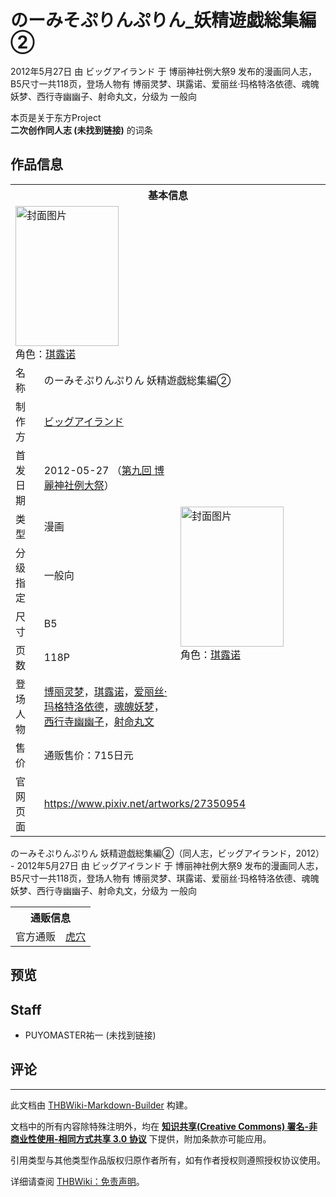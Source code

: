 # のーみそぷりんぷりん_妖精遊戯総集編②

<!-- source html: G:\repos\THBWiki-Markdown-Builder\THBWikiMarkdown\Temp\main\5\5a\ns0%3A%E3%81%AE%E3%83%BC%E3%81%BF%E3%81%9D%E3%81%B7%E3%82%8A%E3%82%93%E3%81%B7%E3%82%8A%E3%82%93_%E5%A6%96%E7%B2%BE%E9%81%8A%E6%88%AF%E7%B7%8F%E9%9B%86%E7%B7%A8%E2%91%A1.html -->

2012年5月27日 由 ビッグアイランド 于 博丽神社例大祭9 发布的漫画同人志，B5尺寸一共118页，登场人物有 博丽灵梦、琪露诺、爱丽丝·玛格特洛依德、魂魄妖梦、西行寺幽幽子、射命丸文，分级为 一般向

本页是关于东方Project  
 **二次创作同人志 (未找到链接)** 的词条
## 作品信息

<table><tbody><tr><th colspan="3">基本信息</th></tr><tr><td class="cover-artwork-mobile" colspan="2"><a href="./文件-のーみそぷりんぷりん_妖精遊戯総集編②封面.jpg.md" class="image" title="封面图片"><img alt="封面图片" src="https://upload.thwiki.cc/thumb/b/b2/%E3%81%AE%E3%83%BC%E3%81%BF%E3%81%9D%E3%81%B7%E3%82%8A%E3%82%93%E3%81%B7%E3%82%8A%E3%82%93_%E5%A6%96%E7%B2%BE%E9%81%8A%E6%88%AF%E7%B7%8F%E9%9B%86%E7%B7%A8%E2%91%A1%E5%B0%81%E9%9D%A2.jpg/165px-%E3%81%AE%E3%83%BC%E3%81%BF%E3%81%9D%E3%81%B7%E3%82%8A%E3%82%93%E3%81%B7%E3%82%8A%E3%82%93_%E5%A6%96%E7%B2%BE%E9%81%8A%E6%88%AF%E7%B7%8F%E9%9B%86%E7%B7%A8%E2%91%A1%E5%B0%81%E9%9D%A2.jpg" decoding="async" loading="lazy" width="165" height="224" srcset="https://upload.thwiki.cc/thumb/b/b2/%E3%81%AE%E3%83%BC%E3%81%BF%E3%81%9D%E3%81%B7%E3%82%8A%E3%82%93%E3%81%B7%E3%82%8A%E3%82%93_%E5%A6%96%E7%B2%BE%E9%81%8A%E6%88%AF%E7%B7%8F%E9%9B%86%E7%B7%A8%E2%91%A1%E5%B0%81%E9%9D%A2.jpg/247px-%E3%81%AE%E3%83%BC%E3%81%BF%E3%81%9D%E3%81%B7%E3%82%8A%E3%82%93%E3%81%B7%E3%82%8A%E3%82%93_%E5%A6%96%E7%B2%BE%E9%81%8A%E6%88%AF%E7%B7%8F%E9%9B%86%E7%B7%A8%E2%91%A1%E5%B0%81%E9%9D%A2.jpg 1.5x, https://upload.thwiki.cc/thumb/b/b2/%E3%81%AE%E3%83%BC%E3%81%BF%E3%81%9D%E3%81%B7%E3%82%8A%E3%82%93%E3%81%B7%E3%82%8A%E3%82%93_%E5%A6%96%E7%B2%BE%E9%81%8A%E6%88%AF%E7%B7%8F%E9%9B%86%E7%B7%A8%E2%91%A1%E5%B0%81%E9%9D%A2.jpg/330px-%E3%81%AE%E3%83%BC%E3%81%BF%E3%81%9D%E3%81%B7%E3%82%8A%E3%82%93%E3%81%B7%E3%82%8A%E3%82%93_%E5%A6%96%E7%B2%BE%E9%81%8A%E6%88%AF%E7%B7%8F%E9%9B%86%E7%B7%A8%E2%91%A1%E5%B0%81%E9%9D%A2.jpg 2x" data-file-width="800" data-file-height="1086"></a><div class="cover-char">角色：<a href="./琪露诺.md" title="琪露诺">琪露诺</a></div></td>
</tr><tr><td class="label">名称</td><td colspan="2"> のーみそぷりんぷりん 妖精遊戯総集編② </td></tr><tr><td class="label">制作方</td><td><a href="./ビッグアイランド.md" title="ビッグアイランド">ビッグアイランド</a></td><td class="cover-artwork" rowspan="8" style="min-width:224px;"><a href="./文件-のーみそぷりんぷりん_妖精遊戯総集編②封面.jpg.md" class="image" title="封面图片"><img alt="封面图片" src="https://upload.thwiki.cc/thumb/b/b2/%E3%81%AE%E3%83%BC%E3%81%BF%E3%81%9D%E3%81%B7%E3%82%8A%E3%82%93%E3%81%B7%E3%82%8A%E3%82%93_%E5%A6%96%E7%B2%BE%E9%81%8A%E6%88%AF%E7%B7%8F%E9%9B%86%E7%B7%A8%E2%91%A1%E5%B0%81%E9%9D%A2.jpg/165px-%E3%81%AE%E3%83%BC%E3%81%BF%E3%81%9D%E3%81%B7%E3%82%8A%E3%82%93%E3%81%B7%E3%82%8A%E3%82%93_%E5%A6%96%E7%B2%BE%E9%81%8A%E6%88%AF%E7%B7%8F%E9%9B%86%E7%B7%A8%E2%91%A1%E5%B0%81%E9%9D%A2.jpg" decoding="async" loading="lazy" width="165" height="224" srcset="https://upload.thwiki.cc/thumb/b/b2/%E3%81%AE%E3%83%BC%E3%81%BF%E3%81%9D%E3%81%B7%E3%82%8A%E3%82%93%E3%81%B7%E3%82%8A%E3%82%93_%E5%A6%96%E7%B2%BE%E9%81%8A%E6%88%AF%E7%B7%8F%E9%9B%86%E7%B7%A8%E2%91%A1%E5%B0%81%E9%9D%A2.jpg/247px-%E3%81%AE%E3%83%BC%E3%81%BF%E3%81%9D%E3%81%B7%E3%82%8A%E3%82%93%E3%81%B7%E3%82%8A%E3%82%93_%E5%A6%96%E7%B2%BE%E9%81%8A%E6%88%AF%E7%B7%8F%E9%9B%86%E7%B7%A8%E2%91%A1%E5%B0%81%E9%9D%A2.jpg 1.5x, https://upload.thwiki.cc/thumb/b/b2/%E3%81%AE%E3%83%BC%E3%81%BF%E3%81%9D%E3%81%B7%E3%82%8A%E3%82%93%E3%81%B7%E3%82%8A%E3%82%93_%E5%A6%96%E7%B2%BE%E9%81%8A%E6%88%AF%E7%B7%8F%E9%9B%86%E7%B7%A8%E2%91%A1%E5%B0%81%E9%9D%A2.jpg/330px-%E3%81%AE%E3%83%BC%E3%81%BF%E3%81%9D%E3%81%B7%E3%82%8A%E3%82%93%E3%81%B7%E3%82%8A%E3%82%93_%E5%A6%96%E7%B2%BE%E9%81%8A%E6%88%AF%E7%B7%8F%E9%9B%86%E7%B7%A8%E2%91%A1%E5%B0%81%E9%9D%A2.jpg 2x" data-file-width="800" data-file-height="1086"></a><div class="cover-char">角色：<a href="./琪露诺.md" title="琪露诺">琪露诺</a></div></td>
</tr><tr><td class="label">首发日期</td><td>2012-05-27&#160;（<a href="/展会作品列表?e=%E5%8D%9A%E4%B8%BD%E7%A5%9E%E7%A4%BE%E4%BE%8B%E5%A4%A7%E7%A5%AD%239">第九回 博麗神社例大祭</a>）</td></tr><tr><td class="label">类型</td><td>漫画</td></tr><tr><td class="label">分级指定</td><td>一般向</td></tr><tr><td class="label">尺寸</td><td>B5</td></tr><tr><td class="label">页数</td><td>118P</td></tr><tr><td class="label">登场人物</td><td><a href="./博丽灵梦.md" title="博丽灵梦">博丽灵梦</a>，<a href="./琪露诺.md" title="琪露诺">琪露诺</a>，<a href="./爱丽丝·玛格特洛依德.md" title="爱丽丝·玛格特洛依德">爱丽丝·玛格特洛依德</a>，<a href="./魂魄妖梦.md" title="魂魄妖梦">魂魄妖梦</a>，<a href="./西行寺幽幽子.md" title="西行寺幽幽子">西行寺幽幽子</a>，<a href="./射命丸文.md" title="射命丸文">射命丸文</a></td></tr><tr><td class="label">售价</td><td>通贩售价：715日元</td></tr>
<tr><td class="label">官网页面</td><td colspan="2"><a rel="nofollow" class="external free" href="https://www.pixiv.net/artworks/27350954">https://www.pixiv.net/artworks/27350954</a></td></tr></tbody></table>

のーみそぷりんぷりん 妖精遊戯総集編②（同人志，ビッグアイランド，2012） - 2012年5月27日 由 ビッグアイランド 于 博丽神社例大祭9 发布的漫画同人志，B5尺寸一共118页，登场人物有 博丽灵梦、琪露诺、爱丽丝·玛格特洛依德、魂魄妖梦、西行寺幽幽子、射命丸文，分级为 一般向

<table><tbody><tr><th colspan="3">通贩信息</th></tr><tr><td class="label">官方通贩</td><td colspan="2"><a rel="nofollow" class="external text" href="https://ec.toranoana.jp/tora_r/ec/item/040030048308">虎穴</a></td></tr></tbody></table>


## 预览
## Staff
- PUYOMASTER祐一 (未找到链接)

## 评论




---

此文档由 [THBWiki-Markdown-Builder](https://github.com/Delsin-Yu/THBWiki-Markdown-Builder) 构建。

文档中的所有内容除特殊注明外，均在 [**知识共享(Creative Commons) 署名-非商业性使用-相同方式共享 3.0 协议**](https://creativecommons.org/licenses/by-sa/3.0/deed.zh-hans) 下提供，附加条款亦可能应用。

引用类型与其他类型作品版权归原作者所有，如有作者授权则遵照授权协议使用。

详细请查阅 [THBWiki：免责声明](https://thbwiki.cc/THBWiki:%E5%85%8D%E8%B4%A3%E5%A3%B0%E6%98%8E)。

